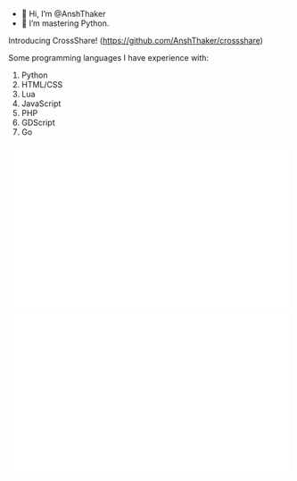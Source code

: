- 👋 Hi, I’m @AnshThaker
- 🐍 I’m mastering Python.

Introducing CrossShare! (https://github.com/AnshThaker/crossshare)

Some programming languages I have experience with:
1. Python
2. HTML/CSS
3. Lua
4. JavaScript
5. PHP
6. GDScript
7. Go

![](https://raw.githubusercontent.com/AnshThaker/github-stats/master/generated/overview.svg#gh-dark-mode-only)
![](https://raw.githubusercontent.com/AnshThaker/github-stats/master/generated/languages.svg#gh-dark-mode-only)

<!---
AnshThaker/AnshThaker is a ✨ special ✨ repository because its `README.md` (this file) appears on your GitHub profile.
You can click the Preview link to take a look at your changes.
--->
